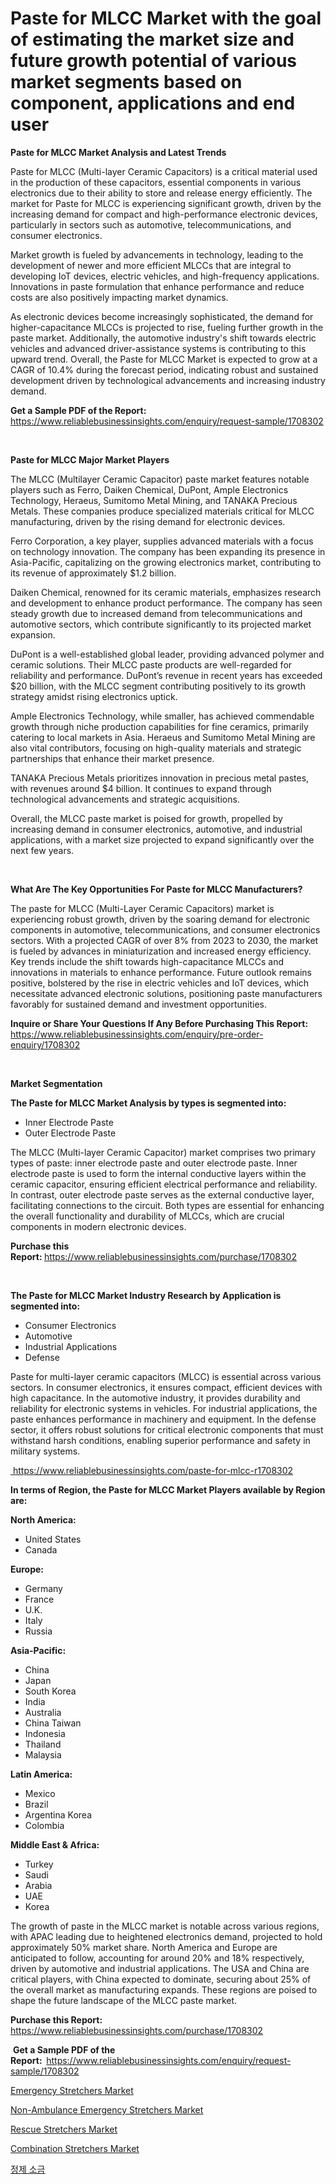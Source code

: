 <p><h1>Paste for MLCC Market with the goal of estimating the market size and future growth potential of various market segments based on component, applications and end user</h1></p><p><strong>Paste for MLCC Market Analysis and Latest Trends</strong></p>
<p><p>Paste for MLCC (Multi-layer Ceramic Capacitors) is a critical material used in the production of these capacitors, essential components in various electronics due to their ability to store and release energy efficiently. The market for Paste for MLCC is experiencing significant growth, driven by the increasing demand for compact and high-performance electronic devices, particularly in sectors such as automotive, telecommunications, and consumer electronics.</p><p>Market growth is fueled by advancements in technology, leading to the development of newer and more efficient MLCCs that are integral to developing IoT devices, electric vehicles, and high-frequency applications. Innovations in paste formulation that enhance performance and reduce costs are also positively impacting market dynamics. </p><p>As electronic devices become increasingly sophisticated, the demand for higher-capacitance MLCCs is projected to rise, fueling further growth in the paste market. Additionally, the automotive industry's shift towards electric vehicles and advanced driver-assistance systems is contributing to this upward trend. Overall, the Paste for MLCC Market is expected to grow at a CAGR of 10.4% during the forecast period, indicating robust and sustained development driven by technological advancements and increasing industry demand.</p></p>
<p><strong>Get a Sample PDF of the Report:&nbsp;</strong> <a href="https://www.reliablebusinessinsights.com/enquiry/request-sample/1708302?utm_campaign=97&utm_medium=2&utm_source=Github&utm_content=ia&utm_term=25032025&utm_id=paste-for-mlcc">https://www.reliablebusinessinsights.com/enquiry/request-sample/1708302</a></p>
<p>&nbsp;</p>
<p><strong>Paste for MLCC Major Market Players</strong></p>
<p><p>The MLCC (Multilayer Ceramic Capacitor) paste market features notable players such as Ferro, Daiken Chemical, DuPont, Ample Electronics Technology, Heraeus, Sumitomo Metal Mining, and TANAKA Precious Metals. These companies produce specialized materials critical for MLCC manufacturing, driven by the rising demand for electronic devices.</p><p>Ferro Corporation, a key player, supplies advanced materials with a focus on technology innovation. The company has been expanding its presence in Asia-Pacific, capitalizing on the growing electronics market, contributing to its revenue of approximately $1.2 billion.</p><p>Daiken Chemical, renowned for its ceramic materials, emphasizes research and development to enhance product performance. The company has seen steady growth due to increased demand from telecommunications and automotive sectors, which contribute significantly to its projected market expansion.</p><p>DuPont is a well-established global leader, providing advanced polymer and ceramic solutions. Their MLCC paste products are well-regarded for reliability and performance. DuPont’s revenue in recent years has exceeded $20 billion, with the MLCC segment contributing positively to its growth strategy amidst rising electronics uptick.</p><p>Ample Electronics Technology, while smaller, has achieved commendable growth through niche production capabilities for fine ceramics, primarily catering to local markets in Asia. Heraeus and Sumitomo Metal Mining are also vital contributors, focusing on high-quality materials and strategic partnerships that enhance their market presence.</p><p>TANAKA Precious Metals prioritizes innovation in precious metal pastes, with revenues around $4 billion. It continues to expand through technological advancements and strategic acquisitions.</p><p>Overall, the MLCC paste market is poised for growth, propelled by increasing demand in consumer electronics, automotive, and industrial applications, with a market size projected to expand significantly over the next few years.</p></p>
<p>&nbsp;</p>
<p><strong>What Are The Key Opportunities For Paste for MLCC Manufacturers?</strong></p>
<p><p>The paste for MLCC (Multi-Layer Ceramic Capacitors) market is experiencing robust growth, driven by the soaring demand for electronic components in automotive, telecommunications, and consumer electronics sectors. With a projected CAGR of over 8% from 2023 to 2030, the market is fueled by advances in miniaturization and increased energy efficiency. Key trends include the shift towards high-capacitance MLCCs and innovations in materials to enhance performance. Future outlook remains positive, bolstered by the rise in electric vehicles and IoT devices, which necessitate advanced electronic solutions, positioning paste manufacturers favorably for sustained demand and investment opportunities.</p></p>
<p><strong>Inquire or Share Your Questions If Any Before Purchasing This Report:</strong> <a href="https://www.reliablebusinessinsights.com/enquiry/pre-order-enquiry/1708302?utm_campaign=97&utm_medium=2&utm_source=Github&utm_content=ia&utm_term=25032025&utm_id=paste-for-mlcc">https://www.reliablebusinessinsights.com/enquiry/pre-order-enquiry/1708302</a></p>
<p>&nbsp;</p>
<p><strong>Market Segmentation</strong></p>
<p><strong>The Paste for MLCC Market Analysis by types is segmented into:</strong></p>
<p><ul><li>Inner Electrode Paste</li><li>Outer Electrode Paste</li></ul></p>
<p><p>The MLCC (Multi-layer Ceramic Capacitor) market comprises two primary types of paste: inner electrode paste and outer electrode paste. Inner electrode paste is used to form the internal conductive layers within the ceramic capacitor, ensuring efficient electrical performance and reliability. In contrast, outer electrode paste serves as the external conductive layer, facilitating connections to the circuit. Both types are essential for enhancing the overall functionality and durability of MLCCs, which are crucial components in modern electronic devices.</p></p>
<p><strong>Purchase this Report:&nbsp;</strong><a href="https://www.reliablebusinessinsights.com/purchase/1708302?utm_campaign=97&utm_medium=2&utm_source=Github&utm_content=ia&utm_term=25032025&utm_id=paste-for-mlcc">https://www.reliablebusinessinsights.com/purchase/1708302</a></p>
<p>&nbsp;</p>
<p><strong>The Paste for MLCC Market Industry Research by Application is segmented into:</strong></p>
<p><ul><li>Consumer Electronics</li><li>Automotive</li><li>Industrial Applications</li><li>Defense</li></ul></p>
<p><p>Paste for multi-layer ceramic capacitors (MLCC) is essential across various sectors. In consumer electronics, it ensures compact, efficient devices with high capacitance. In the automotive industry, it provides durability and reliability for electronic systems in vehicles. For industrial applications, the paste enhances performance in machinery and equipment. In the defense sector, it offers robust solutions for critical electronic components that must withstand harsh conditions, enabling superior performance and safety in military systems.</p></p>
<p><a href="https://www.reliablebusinessinsights.com/paste-for-mlcc-r1708302?utm_campaign=97&utm_medium=2&utm_source=Github&utm_content=ia&utm_term=25032025&utm_id=paste-for-mlcc">&nbsp;https://www.reliablebusinessinsights.com/paste-for-mlcc-r1708302</a></p>
<p><strong>In terms of Region, the Paste for MLCC Market Players available by Region are:</strong></p>
<p>
    <p> <strong> North America: </strong>
        <ul>
            <li>United States</li>
            <li>Canada</li>
        </ul>
        </p> 
    <p> <strong> Europe: </strong>
        <ul>
            <li>Germany</li>
            <li>France</li>
            <li>U.K.</li>
            <li>Italy</li>
            <li>Russia</li>
        </ul>
        </p> 
    <p> <strong> Asia-Pacific: </strong>
        <ul>
            <li>China</li>
            <li>Japan</li>
            <li>South Korea</li>
            <li>India</li>
            <li>Australia</li>
            <li>China Taiwan</li>
            <li>Indonesia</li>
            <li>Thailand</li>
            <li>Malaysia</li>
        </ul>
        </p> 
    <p> <strong> Latin America: </strong>
        <ul>
            <li>Mexico</li>
            <li>Brazil</li>
            <li>Argentina Korea</li>
            <li>Colombia</li>
        </ul>
        </p> 
    <p> <strong> Middle East & Africa: </strong>
        <ul>
            <li>Turkey</li>
            <li>Saudi</li>
            <li>Arabia</li>
            <li>UAE</li>
            <li>Korea</li>
        </ul>
    </p>
    </p>
<p><p>The growth of paste in the MLCC market is notable across various regions, with APAC leading due to heightened electronics demand, projected to hold approximately 50% market share. North America and Europe are anticipated to follow, accounting for around 20% and 18% respectively, driven by automotive and industrial applications. The USA and China are critical players, with China expected to dominate, securing about 25% of the overall market as manufacturing expands. These regions are poised to shape the future landscape of the MLCC paste market.</p></p>
<p><strong>Purchase this Report: </strong><a href="https://www.reliablebusinessinsights.com/purchase/1708302?utm_campaign=97&utm_medium=2&utm_source=Github&utm_content=ia&utm_term=25032025&utm_id=paste-for-mlcc">https://www.reliablebusinessinsights.com/purchase/1708302</a></p>
<p>&nbsp;<strong>Get a Sample PDF of the Report:&nbsp;&nbsp;</strong><a href="https://www.reliablebusinessinsights.com/enquiry/request-sample/1708302?utm_campaign=97&utm_medium=2&utm_source=Github&utm_content=ia&utm_term=25032025&utm_id=paste-for-mlcc">https://www.reliablebusinessinsights.com/enquiry/request-sample/1708302</a></p>
<p><strong></strong></p>
<p><p><a href="https://github.com/vespigeakexc/Market-Research-Report-List-1/blob/main/emergency-stretchers-market.md?utm_campaign=97&utm_medium=2&utm_source=Github&utm_content=ia&utm_term=25032025&utm_id=paste-for-mlcc">Emergency Stretchers Market</a></p><p><a href="https://github.com/moorsdorak31/Market-Research-Report-List-1/blob/main/non-ambulance-emergency-stretchers-market.md?utm_campaign=97&utm_medium=2&utm_source=Github&utm_content=ia&utm_term=25032025&utm_id=paste-for-mlcc">Non-Ambulance Emergency Stretchers Market</a></p><p><a href="https://github.com/bartzthateis/Market-Research-Report-List-1/blob/main/rescue-stretchers-market.md?utm_campaign=97&utm_medium=2&utm_source=Github&utm_content=ia&utm_term=25032025&utm_id=paste-for-mlcc">Rescue Stretchers Market</a></p><p><a href="https://github.com/danitkeavyx7/Market-Research-Report-List-1/blob/main/combination-stretchers-market.md?utm_campaign=97&utm_medium=2&utm_source=Github&utm_content=ia&utm_term=25032025&utm_id=paste-for-mlcc">Combination Stretchers Market</a></p><p><a href="https://github.com/sougarounis/Market-Research-Report-List-7/blob/main/463369049255.md?utm_campaign=97&utm_medium=2&utm_source=Github&utm_content=ia&utm_term=25032025&utm_id=paste-for-mlcc">정제 소금</a></p></p>